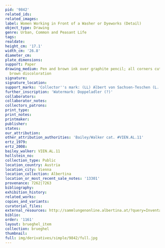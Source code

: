 ```yaml
---
pid: '9842'
related_ids: 
related_images: 
label: Women Working in Front of a Washer or Dyeworks (Detail)
object_type: Drawing
genre: Urban, Common and Peasant Life
tags: 
realdate: 
height_cm: '17.1'
width_cm: '26.8'
diameter_cm: 
plate_dimensions: 
support: Paper
drawing_medium: Pen and brown ink over graphite pencil; all corners cut, spots of
  brown discoloration
signature: 
signature_location: 
support_marks: 'Collector''s mark: (LL) Albert von Sachsen-Teschen (L. 174)'
further_inscription: 'Watermark: Doppeladler (?)'
collaborators: 
collaborator_notes: 
collectors_patrons: 
print_type: 
print_notes: 
printmaker: 
publisher: 
states: 
our_attribution: 
other_attribution_authorities: 'Bailey/Walker cat. #VIEN.AL.11'
ertz_1979: 
ertz_2008: 
bailey_walker: VIEN.AL.11
hollstein_no: 
collection_type: Public
location_country: Austria
location_city: Vienna
location_collection: Albertina
location_or_most_recent_sale_notes: '13301'
provenance: 7262|7263
bibliography: 
exhibition_history: 
related_works: 
copies_and_variants: 
curatorial_files: 
external_resources: http://sammlungenonline.albertina.at/?query=Inventarnummer%3D%5B13301%5D&showtype=record
biblio: 
order: '1161'
layout: brueghel_item
collection: brueghel
thumbnail: 
full: img/derivatives/simple/9842/full.jpg
---
```

